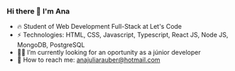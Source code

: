 ### Hi there 👋 I'm Ana 


- 🔥 Student of Web Development Full-Stack at Let's Code
- ⚡ Technologies: HTML, CSS, Javascript, Typescript, React JS, Node JS, MongoDB, PostgreSQL
- 👨‍💻 I’m currently looking for an oportunity as a júnior developer
- 💬 How to reach me: anajuliarauber@hotmail.com
